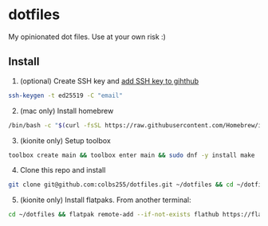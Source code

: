 # dotfiles

My opinionated dot files. Use at your own risk :)

## Install

1. (optional) Create SSH key and [add SSH key to gihthub](https://docs.github.com/en/authentication/connecting-to-github-with-ssh/adding-a-new-ssh-key-to-your-github-account)
``` bash
ssh-keygen -t ed25519 -C "email"
```
2. (mac only) Install homebrew
``` bash
/bin/bash -c "$(curl -fsSL https://raw.githubusercontent.com/Homebrew/install/HEAD/install.sh)"
```
3. (kionite only) Setup toolbox
``` bash
toolbox create main && toolbox enter main && sudo dnf -y install make
```
4. Clone this repo and install
``` bash
git clone git@github.com:colbs255/dotfiles.git ~/dotfiles && cd ~/dotfiles && make
```
5. (kionite only) Install flatpaks. From another terminal:
``` bash
cd ~/dotfiles && flatpak remote-add --if-not-exists flathub https://flathub.org/repo/flathub.flatpakrepo && flatpak -y install flathub $(cat linux/flatpaks.txt)
```
